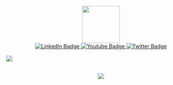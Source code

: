 
<br>
<div id="header" align="center">
  <img src="https://media.giphy.com/media/M9gbBd9nbDrOTu1Mqx/giphy.gif" width="100"/>
</div>
<div id="badges" align="center">
  <a href="https://www.linkedin.com/in/samir-kumal-85b105266/">
    <img src="https://img.shields.io/badge/LinkedIn-blue?style=for-the-badge&logo=linkedin&logoColor=white" alt="LinkedIn Badge"/>
  </a>
  <a href="https://www.youtube.com/@asperthickkgamerr491/featured">
    <img src="https://img.shields.io/badge/YouTube-red?style=for-the-badge&logo=youtube&logoColor=white" alt="Youtube Badge"/>
  </a>
  <a href="your-twitter-URL">
    <img src="https://img.shields.io/badge/Twitter-blue?style=for-the-badge&logo=twitter&logoColor=white" alt="Twitter Badge"/>
  </a>
</div>
<div id="views" align="center">
<img align="center" src="https://komarev.com/ghpvc/?username=Samir-kumal&style=flat-square&color=blue" alt=""/>
  
</div>


<br>


<div id="stats" align="left">
  <picture>
  <source
    srcset="https://github-readme-stats.vercel.app/api?username=Samir-kumal&show_icons=true&theme=dark"
    media="(prefers-color-scheme: dark)"
  />
  <source
    srcset="https://github-readme-stats.vercel.app/api?username=anuraghazra&show_icons=true"
    media="(prefers-color-scheme: light), (prefers-color-scheme: no-preference)"
  />
  <img src="https://github-readme-stats.vercel.app/api?username=anuraghazra&show_icons=true" />
</picture>
  
</div>
<br>



  <p align="center">
  <a href="https://skillicons.dev">
    <img src="https://skillicons.dev/icons?i=git,react,js,html,css,tailwind,typescript,java" />
  </a>
</p>



  
</div>





<!---
Samir-kumal/Samir-kumal is a ✨ special ✨ repository because its `README.md` (this file) appears on your GitHub profile.
You can click the Preview link to take a look at your changes.
--->

